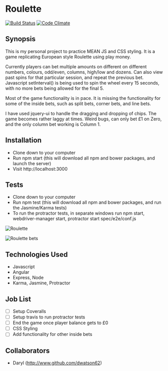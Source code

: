 Roulette
=======================

[![Build Status](https://travis-ci.org/dwatson62/roulette.svg?branch=master)](https://travis-ci.org/dwatson62/roulette) [![Code Climate](https://codeclimate.com/github/dwatson62/roulette/badges/gpa.svg)](https://codeclimate.com/github/dwatson62/roulette)

## Synopsis

This is my personal project to practice MEAN JS and CSS styling. It is a game replicating European style Roulette using play money.

Currently players can bet multiple amounts on different on different numbers, colours, odd/even, columns, high/low and dozens. Can also view past spins for that particular session, and repeat the previous bet. Javascript setInterval() is being used to spin the wheel every 15 seconds, with no more bets being allowed for the final 5.

Most of the game functionality is in pace. It is missing the functionality for some of the inside bets, such as split bets, corner bets, and line bets.

I have used jquery-ui to handle the dragging and dropping of chips. The game becomes rather laggy at times. Weird bugs, can only bet £1 on Zero, and the only column bet working is Column 1.

## Installation

- Clone down to your computer
- Run npm start (this will download all npm and bower packages, and launch the server)
- Visit http://localhost:3000

## Tests

- Clone down to your computer
- Run npm test (this will download all npm and bower packages, and run the Jasmine/Karma tests)
- To run the protractor tests, in separate windows run npm start, webdriver-manager start, protractor start spec/e2e/conf.js

![Roulette](http://gamesofroulette.com/img/pictures/roulette-rules/european-roulette-table.gif)

![Roulette bets](http://bestroulette.net/wp-content/uploads/2009/12/types-of-roulette-bets.gif)

## Technologies Used

- Javascript
- Angular
- Express, Node
- Karma, Jasmine, Protractor

## Job List

- [ ] Setup Coveralls
- [ ] Setup travis to run protractor tests
- [ ] End the game once player balance gets to £0
- [ ] CSS Styling
- [ ] Add functionality for other inside bets

## Collaborators

- Daryl (http://www.github.com/dwatson62)
